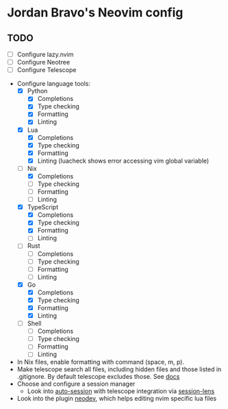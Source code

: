 # Jordan Bravo's Neovim config

## TODO

- [ ] Configure lazy.nvim
- [ ] Configure Neotree
- [ ] Configure Telescope
- Configure language tools:
  - [x] Python
    - [x] Completions
    - [x] Type checking
    - [x] Formatting
    - [x] Linting
  - [x] Lua
    - [x] Completions
    - [x] Type checking
    - [x] Formatting
    - [x] Linting (luacheck shows error accessing vim global variable)
  - [ ] Nix
    - [x] Completions
    - [ ] Type checking
    - [ ] Formatting
    - [ ] Linting
  - [x] TypeScript
    - [x] Completions
    - [x] Type checking
    - [x] Formatting
    - [ ] Linting
  - [ ] Rust
    - [ ] Completions
    - [ ] Type checking
    - [ ] Formatting
    - [ ] Linting
  - [x] Go
    - [x] Completions
    - [x] Type checking
    - [x] Formatting
    - [x] Linting
  - [ ] Shell
    - [ ] Completions
    - [ ] Type checking
    - [ ] Formatting
    - [ ] Linting
- In Nix files, enable formatting with command (space, m, p).
- Make telescope search all files, including hidden files and those listed in .gitignore. By default telescope excludes those. See [docs](https://github.com/nvim-telescope/telescope.nvim/wiki/Configuration-Recipes#file-and-text-search-in-hidden-files-and-directories)
- Choose and configure a session manager
  - Look into [auto-session](https://github.com/rmagatti/auto-session) with telescope integration via [session-lens](https://github.com/rmagatti/session-lens)
- Look into the plugin [neodev](https://github.com/folke/neodev.nvim), which helps editing nvim specific lua files
